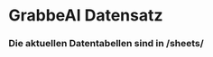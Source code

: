




























































































































































































































































































































































































































































































# GrabbeAI Datensatz





### Die aktuellen Datentabellen sind in /sheets/


